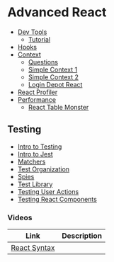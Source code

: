 # Advanced React

* [Dev Tools](/posts/react-dev-tools)
  * [Tutorial](https://react-devtools-tutorial.vercel.app/)
* [Hooks](/posts/react-hooks)
* [Context](/posts/react-context-intro)
  * [Questions](/posts/react-context-intro/questions.md)
  * [Simple Context 1](https://github.com/sikaeducation/simple-react-context-1)
  * [Simple Context 2](https://github.com/sikaeducation/simple-react-context-2)
  * [Login Depot React](https://github.com/sikaeducation/login-depot-react)
* [React Profiler](/posts/react-profiler)
* [Performance](/posts/react-performance)
  * [React Table Monster](https://github.com/sikaeducation/react-table-monster)

## Testing

* [Intro to Testing](/posts/testing-intro)
* [Intro to Jest](/posts/jest-intro)
* [Matchers](/posts/jest-matchers)
* [Test Organization](/posts/test-organization)
* [Spies](/posts/jest-spies)
* [Test Library](/posts/testing-library-intro)
* [Testing User Actions](/posts/testing-user-actions-jest)
* [Testing React Components](/posts/testing-react-components)

### Videos

| Link | Description |
| --- | --- |
| [React Syntax](https://youtu.be/i_DvfA5uqFI) | |
